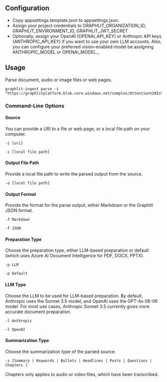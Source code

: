 ## Configuration
- Copy appsettings.template.json to appsettings.json.
- Assign your project credentials to GRAPHLIT_ORGANIZATION_ID, GRAPHLIT_ENVIRONMENT_ID, GRAPHLIT_JWT_SECRET
- Optionally, assign your OpenAI (OPENAI_API_KEY) or Anthropic API keys (ANTHROPIC_API_KEY) if you want to use your own LLM accounts. Also, you can configure your preferred vision-enabled model be assigning ANTHROPIC_MODEL or OPENAI_MODEL._

## Usage

Parse document, audio or image files or web pages.

```
graphlit-ingest parse -i "https://graphlitplatform.blob.core.windows.net/samples/Attention%20Is%20All%20You%20Need.1706.03762.pdf"
```

### Command-Line Options

#### Source 

You can provide a URI to a file or web page, or a local file path on your computer.

```
-i [uri]

-i [local file path]
```

#### Output File Path

Provide a local file path to write the parsed output from the source.

```
-o [local file path]
```

#### Output Format

Provide the format for the parse output, either Markdown or the Graphlit JSON format.

```
-f Markdown

-f JSON
```

#### Preparation Type

Choose the preparation type, either LLM-based preparation or default (which uses Azure AI Document Intelligence for PDF, DOCX, PPTX).

```
-p LLM

-p Default
```

#### LLM Type

Choose the LLM to be used for LLM-based preparation. By default, Anthropic uses the Sonnet 3.5 model, and OpenAI uses the GPT-4o 08-06 model. For most use cases, Anthropic Sonnet 3.5 currently gives more accurate document preparation.

```
-l Anthropic

-l OpenAI
```

#### Summarization Type

Choose the summarization type of the parsed source.

```
-s [Summary | Keywords | Bullets | Headlines | Posts | Questions | Chapters ]
```

Chapters only applies to audio or video files, which have been transcribed.